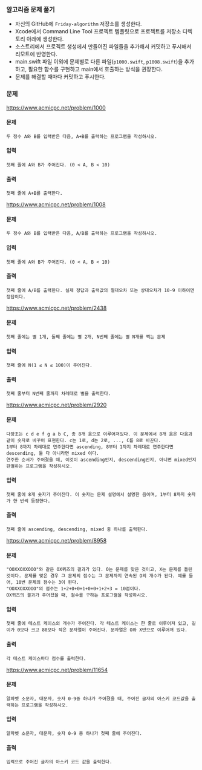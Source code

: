 ### 알고리즘 문제 풀기

- 자신의 GitHub에 `Friday-algorithm` 저장소를 생성한다.
- Xcode에서 Command Line Tool 프로젝트 템플릿으로 프로젝트를 저장소 디렉토리 아래에 생성한다.
- 소스트리에서 프로젝트 생성에서 만들어진 파일들을 추가해서 커밋하고 푸시해서 리모트에 반영한다.
- main.swift 파일 이외에 문제별로 다른 파일(`p1000.swift`, `p1008.swift`)을 추가하고, 필요한 함수를 구현하고 main에서 호출하는 방식을 권장한다.
- 문제를 해결할 때마다 커밋하고 푸시한다.

### 문제

https://www.acmicpc.net/problem/1000
#### 문제
    두 정수 A와 B를 입력받은 다음, A+B를 출력하는 프로그램을 작성하시오.

#### 입력
    첫째 줄에 A와 B가 주어진다. (0 < A, B < 10)

#### 출력
    첫째 줄에 A+B를 출력한다.
https://www.acmicpc.net/problem/1008
#### 문제
    두 정수 A와 B를 입력받은 다음, A/B를 출력하는 프로그램을 작성하시오.

#### 입력
    첫째 줄에 A와 B가 주어진다. (0 < A, B < 10)

#### 출력
    첫째 줄에 A/B를 출력한다. 실제 정답과 출력값의 절대오차 또는 상대오차가 10-9 이하이면 정답이다.
https://www.acmicpc.net/problem/2438
#### 문제
    첫째 줄에는 별 1개, 둘째 줄에는 별 2개, N번째 줄에는 별 N개를 찍는 문제

#### 입력
    첫째 줄에 N(1 ≤ N ≤ 100)이 주어진다.

#### 출력
    첫째 줄부터 N번째 줄까지 차례대로 별을 출력한다.
https://www.acmicpc.net/problem/2920
#### 문제
    다장조는 c d e f g a b C, 총 8개 음으로 이루어져있다. 이 문제에서 8개 음은 다음과 같이 숫자로 바꾸어 표현한다. c는 1로, d는 2로, ..., C를 8로 바꾼다.
    1부터 8까지 차례대로 연주한다면 ascending, 8부터 1까지 차례대로 연주한다면 descending, 둘 다 아니라면 mixed 이다.
    연주한 순서가 주어졌을 때, 이것이 ascending인지, descending인지, 아니면 mixed인지 판별하는 프로그램을 작성하시오.

#### 입력
    첫째 줄에 8개 숫자가 주어진다. 이 숫자는 문제 설명에서 설명한 음이며, 1부터 8까지 숫자가 한 번씩 등장한다.

#### 출력
    첫째 줄에 ascending, descending, mixed 중 하나를 출력한다.
https://www.acmicpc.net/problem/8958
#### 문제
    "OOXXOXXOOO"와 같은 OX퀴즈의 결과가 있다. O는 문제를 맞은 것이고, X는 문제를 틀린 것이다. 문제를 맞은 경우 그 문제의 점수는 그 문제까지 연속된 O의 개수가 된다. 예를 들어, 10번 문제의 점수는 3이 된다.
    "OOXXOXXOOO"의 점수는 1+2+0+0+1+0+0+1+2+3 = 10점이다.
    OX퀴즈의 결과가 주어졌을 때, 점수를 구하는 프로그램을 작성하시오.

#### 입력
    첫째 줄에 테스트 케이스의 개수가 주어진다. 각 테스트 케이스는 한 줄로 이루어져 있고, 길이가 0보다 크고 80보다 작은 문자열이 주어진다. 문자열은 O와 X만으로 이루어져 있다.

#### 출력
    각 테스트 케이스마다 점수를 출력한다.
https://www.acmicpc.net/problem/11654
#### 문제
    알파벳 소문자, 대문자, 숫자 0-9중 하나가 주어졌을 때, 주어진 글자의 아스키 코드값을 출력하는 프로그램을 작성하시오.

#### 입력
    알파벳 소문자, 대문자, 숫자 0-9 중 하나가 첫째 줄에 주어진다.

#### 출력
    입력으로 주어진 글자의 아스키 코드 값을 출력한다.
